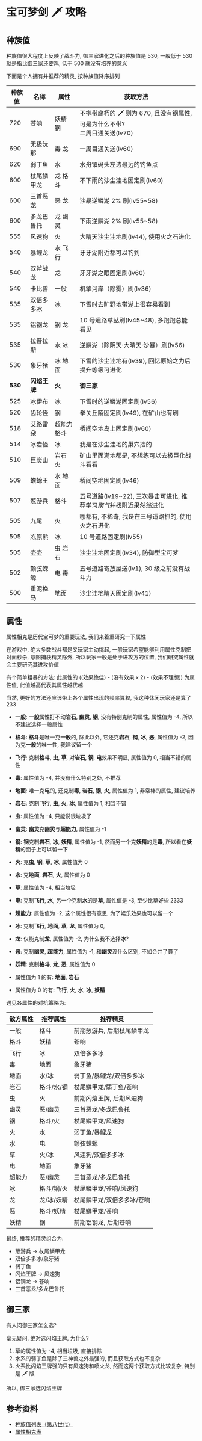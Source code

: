 # 宝可梦剑 🗡 攻略

## 种族值

种族值很大程度上反映了战斗力, 御三家进化之后的种族值是 530, 一般低于 530 就是指比御三家还要鸡, 低于 500 就没有培养的意义

下面是个人拥有并推荐的精灵, 按种族值降序排列

| 种族值  | 名称         | 属性        | 获取方法                                                                       |
| ------- | ------------ | ----------- | ------------------------------------------------------------------------------ |
| 720     | 苍响         | 妖精 钢     | 不携带腐朽的 🗡 则为 670, 且没有钢属性, 可是为什么不带?<br />二周目通关送(lv70) |
| 690     | 无极汰那     | 毒 龙       | 一周目通关送(lv60)                                                             |
| 620     | 弱丁鱼       | 水          | 水舟镇码头左边最远的钓鱼点                                                     |
| 600     | 杖尾鳞甲龙   | 龙 格斗     | 不下雨的沙尘洼地固定刷(lv60)                                                   |
| 600     | 三首恶龙     | 恶 龙       | 沙暴逆鳞湖 2% 刷(lv55~58)                                                      |
| 600     | 多龙巴鲁托   | 龙 幽灵     | 下雨逆鳞湖 2% 刷(lv55~58)                                                      |
| 555     | 风速狗       | 火          | 大晴天沙尘洼地刷(lv44), 使用火之石进化                                         |
| 540     | 暴鲤龙       | 水 飞行     | 牙牙湖附近都可以钓到                                                           |
| 540     | 双斧战龙     | 龙          | 牙牙湖之眼固定刷(lv60)                                                         |
| 540     | 卡比兽       | 一般        | 机擎河岸（除雾）刷(lv36)                                                       |
| 535     | 双倍多多冰   | 冰          | 下雪时去旷野地带湖上很容易看到                                                 |
| 535     | 铝钢龙       | 钢 龙       | 10 号道路草丛刷(lv45~48), 多跑跑总能看见                                       |
| 535     | 拉普拉斯     | 水 冰       | 逆鳞湖（除阴天·大晴天·沙暴）刷(lv56)                                           |
| 530     | 象牙猪       | 冰 地面     | 下雪的沙尘洼地有(lv39), 回忆原始之力后提升等级可进化                           |
| **530** | **闪焰王牌** | **火**      | **御三家**                                                                     |
| 525     | 冰伊布       | 冰          | 下雪时的逆鳞湖固定刷(lv56)                                                     |
| 520     | 齿轮怪       | 钢          | 拳关丘陵固定刷(lv49), 在矿山也有刷                                             |
| 518     | 艾路雷朵     | 超能力 格斗 | 桥间空地岛上固定刷(lv60)                                                       |
| 514     | 冰岩怪       | 冰          | 我是在沙尘洼地的巢穴捡的                                                       |
| 510     | 巨炭山       | 岩石 火     | 矿山里面满地都是, 不想练可以去极巨化战斗看看                                   |
| 509     | 蟾蜍王       | 水 地面     | 桥间空地固定刷(lv46)                                                           |
| 507     | 葱游兵       | 格斗        | 五号道路(lv19~22), 三次暴击可进化, 推荐学习*聚气*并找附近果然翁进化            |
| 505     | 九尾         | 火          | 哪都有, 不稀奇, 我是在三号道路抓的, 使用火之石进化                             |
| 505     | 冻原熊       | 冰          | 10 号道路固定刷(lv55)                                                          |
| 505     | 壶壶         | 虫 岩石     | 沙尘洼地固定刷(lv34), 防御型宝可梦                                             |
| 502     | 颤弦蝾螈     | 电 毒       | 五号道路寄放屋送(lv1), 30 级之前没有战斗力                                     |
| 500     | 重泥挽马     | 地面        | 沙尘洼地晴天固定刷(lv41)                                                       |

## 属性

属性相克是历代宝可梦的重要玩法, 我们来着重研究一下属性

在游戏中, 绝大多数战斗都是又玩家主动挑起, 一般玩家希望能够利用属性克制把对面秒杀, 意图捕获精灵除外, 所以玩家一般是处于进攻方的位置, 我们研究属性就会主要研究其进攻价值

有个简单粗暴的方法: 此属性的 ((效果绝佳) - (没有效果 x 2) - (效果不理想)) 为属性值, 此值越高代表其属性越优越

当然, 更好的方法还应该带上各个属性出现的频率算权, 我这种休闲玩家还是算了 233

- **一般**: **一般**属性打不动**岩石**, **幽灵**, **钢**, 没有特别克制的属性, 属性值为 -4, 所以不建议选择一般属性
- **格斗**: **格斗**是唯一克**一般**的, 除此以外, 它还克**岩石**, **钢**, **冰**, **恶**,
  属性值为 -2, 因为克**一般**的唯一性, 我建议留一个
- **飞行**: 克制**格斗**, **虫**, **草**, 对**岩石**, **钢**, **电**效果不明显, 属性值为 0, 相当不错的属性
- **毒**: 属性值为 -4, 并没有什么特别之处, 不推荐
- **地面**: 唯一克**电**的, 还克制**毒**, **岩石**, **钢**, **火**, 属性值为 1, 非常棒的属性, 建议培养
- **岩石**: 克制**飞行**, **虫**, **火**, **冰**, 属性值为 1, 相当不错
- **虫**: 属性值为 -4, 只能说很垃圾了
- **幽灵**: **幽灵**克**幽灵**与**超能力**, 属性值为 -1
- **钢**: **钢**克制**岩石**, **冰**, **妖精**, 属性值为 -1, 然而另一个克**妖精**的是**毒**,
  所以看在**妖精**的面子上可以留一下
- **火**: 克**虫**, **钢**, **草**, **冰**, 属性值为 0
- **水**: 克**地面**, **岩石**, **火**, 属性值为 0
- **草**: 属性值为 -4, 相当垃圾
- **电**: 克制**飞行**, **水**, 另一个克制**水**的是**草**, 属性值是 -3, 至少比草好些 2333
- **超能力**: 属性值为 -2, 这个属性很有意思, 为了娱乐效果也可以留一个
- **冰**: 克制**飞行**, **地面**, **草**, **龙**, 属性值为 0,
- **龙**: 仅能克制**龙**, 属性值为 -2, 为什么我不选择**冰**?
- **恶**: 克制**幽灵**, **超能力**, 属性值为 -1, 和**幽灵**没什么区别, 不如合并了算了
- **妖精**: 克制**格斗**, **龙**, **恶**, 属性值为 0

- 属性值为 1 的有: **地面**, **岩石**
- 属性值为 0 的有: **飞行**, **火**, **水**, **冰**, **妖精**

遇见各属性的对抗策略为:

| 敌方属性 | 推荐属性   | 推荐精灵                   |
| -------- | ---------- | -------------------------- |
| 一般     | 格斗       | 前期葱游兵, 后期杖尾鳞甲龙 |
| 格斗     | 妖精       | 苍响                       |
| 飞行     | 冰         | 双倍多多冰                 |
| 毒       | 地面       | 象牙猪                     |
| 地面     | 水/冰      | 弱丁鱼/暴鲤龙/双倍多多冰   |
| 岩石     | 格斗/水/钢 | 杖尾鳞甲龙/弱丁鱼/苍响     |
| 虫       | 火         | 前期闪焰王牌, 后期风速狗   |
| 幽灵     | 恶/幽灵    | 三首恶龙/多龙巴鲁托        |
| 钢       | 格斗/火    | 杖尾鳞甲龙/风速狗          |
| 火       | 水         | 弱丁鱼/暴鲤龙              |
| 水       | 电         | 颤弦蝾螈                   |
| 草       | 火/冰      | 风速狗/双倍多多冰          |
| 电       | 地面       | 象牙猪                     |
| 超能力   | 恶/幽灵    | 三首恶龙/多龙巴鲁托        |
| 冰       | 格斗/钢/火 | 杖尾鳞甲龙/苍响/风速狗     |
| 龙       | 龙/冰/妖精 | 杖尾鳞甲龙/双倍多多冰/苍响 |
| 恶       | 格斗/妖精  | 杖尾鳞甲龙/苍响            |
| 妖精     | 钢         | 前期铝钢龙, 后期苍响       |

最终, 推荐的精灵组合为:

- 葱游兵 -> 杖尾鳞甲龙
- 双倍多多冰/象牙猪
- 弱丁鱼
- 闪焰王牌 -> 风速狗
- 铝钢龙 -> 苍响
- 三首恶龙/多龙巴鲁托

## 御三家

有人问御三家怎么选?

毫无疑问, 绝对选闪焰王牌, 为什么?

1. 草的属性值为 -4, 相当垃圾, 直接排除
2. 水系的弱丁鱼是除了三神兽之外最强的, 而且获取方式也不复杂
3. 火系比闪焰王牌强的只有风速狗和喷火龙, 然而这两个获取方式比较复杂, 特别是 🗡 版

所以, 御三家选闪焰王牌

## 参考资料

- [种族值列表（第八世代）](https://wiki.52poke.com/wiki/%E7%A7%8D%E6%97%8F%E5%80%BC%E5%88%97%E8%A1%A8%EF%BC%88%E7%AC%AC%E5%85%AB%E4%B8%96%E4%BB%A3%EF%BC%89)
- [属性相克表](https://wiki.52poke.com/zh-hans/%E5%B1%9E%E6%80%A7%E7%9B%B8%E5%85%8B%E8%A1%A8)
